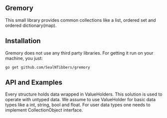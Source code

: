 ## Gremory
This small library provides common collections like a list, ordered set and ordered dictionary(map). 

## Installation
Gremory does not use any third party libraries. For getting it run on your machine, you just:

```
go get github.com/SealNTibbers/gremory
```
## API and Examples
Every structure holds data wrapped in ValueHolders. This solution is used to operate with untyped data. We assume to use ValueHolder for basic data types like a int, string, bool and float. For user data types one needs to implement CollectionObject interface.

